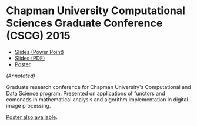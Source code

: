 Chapman University Computational Sciences Graduate Conference (CSCG) 2015
=========================================================================

-   [Slides (Power Point)](http://talks.jle.im/csgc-functors-comonads-dip-slides.pptx "Slides (Power Point)")
-   [Slides (PDF)](http://talks.jle.im/csgc-functors-comonads-dip-slides.pdf "Slides (PDF)")
-   [Poster](http://talks.jle.im/csgc-functors-comonads-dip-poster.pdf "Poster")

*(Annotated)*

Graduate research conference for Chapman University's Computational and
Data Science program. Presented on applications of functors and comonads
in mathematical analysis and algorithm implementation in digital image
processing.

[Poster also
available](https://mstksg.github.io/talks/csgc-2015/csgc-functors-comonads-dip-poster.pdf).